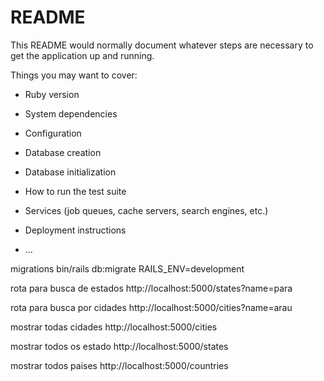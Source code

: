 # README

This README would normally document whatever steps are necessary to get the
application up and running.

Things you may want to cover:

* Ruby version

* System dependencies

* Configuration

* Database creation

* Database initialization

* How to run the test suite

* Services (job queues, cache servers, search engines, etc.)

* Deployment instructions

* ...


migrations
bin/rails db:migrate RAILS_ENV=development

rota para busca de estados
http://localhost:5000/states?name=para

rota para busca por cidades
http://localhost:5000/cities?name=arau

mostrar todas cidades
http://localhost:5000/cities

mostrar todos os estado 
http://localhost:5000/states

mostrar todos paises
http://localhost:5000/countries